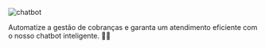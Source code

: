 ![chatbot](https://github.com/user-attachments/assets/be70d6bb-b94f-4c6a-b877-b657b7a3ccd4)

Automatize a gestão de cobranças e garanta um atendimento eficiente com o nosso chatbot inteligente. 💬💸
